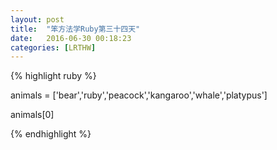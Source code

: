 ```yaml
---
layout: post
title:  "笨方法学Ruby第三十四天"
date:   2016-06-30 00:18:23
categories: [LRTHW]
---
```


{% highlight ruby %}

animals = ['bear','ruby','peacock','kangaroo','whale','platypus']

animals[0]

{% endhighlight %}


